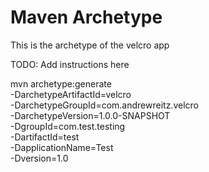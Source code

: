 # Maven Archetype

This is the archetype of the velcro app

TODO: Add instructions here

mvn archetype:generate \
  -DarchetypeArtifactId=velcro \
  -DarchetypeGroupId=com.andrewreitz.velcro \
  -DarchetypeVersion=1.0.0-SNAPSHOT \
  -DgroupId=com.test.testing \
  -DartifactId=test \
  -DapplicationName=Test \
  -Dversion=1.0

